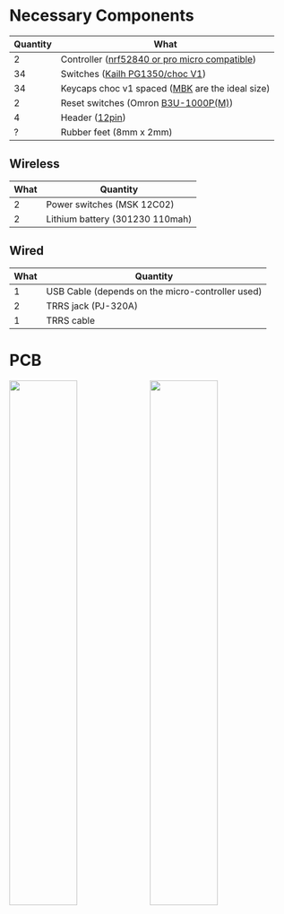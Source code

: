 # Necessary Components

| Quantity | What                                                                                                                              |
| -------- | --------------------------------------------------------------------------------------------------------------------------------- |
| 2        | Controller ([nrf52840 or pro micro compatible](https://github.com/joric/nrfmicro/wiki/Alternatives))                              |
| 34       | Switches ([Kailh PG1350/choc V1](https://cdn-shop.adafruit.com/product-files/5113/CHOC+keyswitch_Kailh-CPG135001D01_C400229.pdf)) |
| 34       | Keycaps choc v1 spaced ([MBK](https://fkcaps.com/keycaps/mbk) are the ideal size)                                                 |
| 2        | Reset switches (Omron [B3U-1000P(M)](https://omronfs.omron.com/en_US/ecb/products/pdf/en-b3u.pdf))                                |
| 4        | Header ([12pin](https://github.com/joric/nrfmicro/wiki/Sockets))                                                                  |
| ?        | Rubber feet (8mm x 2mm)                                                                                                           |

## Wireless

| What | Quantity                        |
| ---- | ------------------------------- |
| 2    | Power switches (MSK 12C02)      |
| 2    | Lithium battery (301230 110mah) |

## Wired

| What | Quantity                                         |
| ---- | ------------------------------------------------ |
| 1    | USB Cable (depends on the micro-controller used) |
| 2    | TRRS jack (PJ-320A)                              |
| 1    | TRRS cable                                       |

# PCB

<p float="center">
  <img src="/other/img/TRRS/K02-F_Cu.svg" width="49%" /> 
  <img src="/other/img/TRRS/K02-B_Cu.svg" width="49%" /> 
</p>
